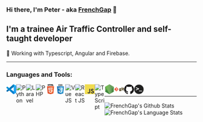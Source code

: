 ### Hi there, I'm Peter - aka [FrenchGap](https://github.com/FrenchGap) 👋

## I'm a trainee Air Traffic Controller and self-taught developer
🔭 Working with Typescript, Angular and Firebase.

---

### Languages and Tools:

[<img align="left" alt="Visual Studio Code" width="26px" src="https://raw.githubusercontent.com/github/explore/80688e429a7d4ef2fca1e82350fe8e3517d3494d/topics/visual-studio-code/visual-studio-code.png" />](https://github.com/microsoft/vscode)
[<img align="left" alt="Python" width="26px" src="https://avatars0.githubusercontent.com/u/1525981?s=200&v=4" />](https://github.com/python)
[<img align="left" alt="Laravel" width="26px" src="https://upload.wikimedia.org/wikipedia/commons/9/9a/Laravel.svg" />](https://github.com/laravel/laravel)
[<img align="left" alt="PHP" width="26px" src="https://avatars1.githubusercontent.com/u/25158?s=200&v=4" />](https://github.com/php)
[<img align="left" alt="HTML5" width="26px" src="https://raw.githubusercontent.com/github/explore/80688e429a7d4ef2fca1e82350fe8e3517d3494d/topics/html/html.png" />]()
[<img align="left" alt="CSS3" width="26px" src="https://raw.githubusercontent.com/github/explore/80688e429a7d4ef2fca1e82350fe8e3517d3494d/topics/css/css.png" />]()
[<img align="left" alt="Vue JS" width="26px" src="https://avatars3.githubusercontent.com/u/6128107?s=200&v=4" />](https://github.com/vuejs/vue)
[<img align="left" alt="React JS" width="26px" src="https://raw.githubusercontent.com/yurijserrano/Github-Profile-Readme-Logos/master/frameworks/react.svg" />](https://github.com/facebook/react)
[<img align="left" alt="JavaScript" width="26px" src="https://raw.githubusercontent.com/github/explore/80688e429a7d4ef2fca1e82350fe8e3517d3494d/topics/javascript/javascript.png" />]()
[<img align="left" alt="TypeScript" width="26px" src="https://raw.githubusercontent.com/yurijserrano/Github-Profile-Readme-Logos/master/programming%20languages/typescript.svg" />](https://github.com/microsoft/TypeScript)
[<img align="left" alt="Node.js" width="26px" src="https://raw.githubusercontent.com/github/explore/80688e429a7d4ef2fca1e82350fe8e3517d3494d/topics/nodejs/nodejs.png" />]()
[<img align="left" alt="Git" width="26px" src="https://raw.githubusercontent.com/github/explore/80688e429a7d4ef2fca1e82350fe8e3517d3494d/topics/git/git.png" />](https://github.com/FrenchGap)
[<img align="left" alt="GitHub" width="26px" src="https://raw.githubusercontent.com/github/explore/78df643247d429f6cc873026c0622819ad797942/topics/github/github.png" />](https://github.com/FrenchGap)
[<img align="left" alt="Windows Terminal" width="26px" src="https://raw.githubusercontent.com/github/explore/80688e429a7d4ef2fca1e82350fe8e3517d3494d/topics/terminal/terminal.png" />](https://github.com/microsoft/terminal)

<br />

---

<img align="center" alt="FrenchGap's Github Stats" src="https://github-readme-stats.vercel.app/api?username=FrenchGap&show_icons=true&hide_border=true" />
<img align="center" alt="FrenchGap's Language Stats" src="https://github-readme-stats.vercel.app/api/top-langs/?username=FrenchGap&layout=compact&hide_border=true" />
